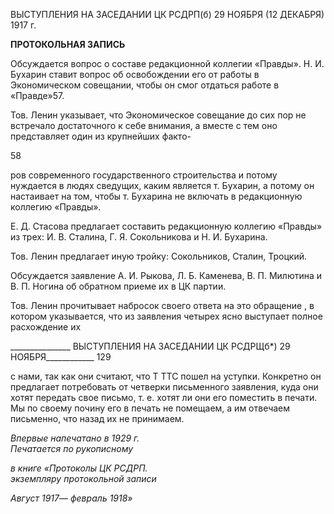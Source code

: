 ВЫСТУПЛЕНИЯ НА ЗАСЕДАНИИ ЦК РСДРП(б) 29 НОЯБРЯ (12 ДЕКАБРЯ) 1917 г.

**ПРОТОКОЛЬНАЯ ЗАПИСЬ**

Обсуждается вопрос о составе редакционной коллегии «Правды». Н. И. Бухарин ставит вопрос об ос­вобождении его от работы в Экономическом совещании, чтобы он смог отдаться работе в «Правде»57.

Тов. Ленин указывает, что Экономическое совещание до сих пор не встречало доста­точного к себе внимания, а вместе с тем оно представляет один из крупнейших факто-

58

ров современного государственного строительства и потому нуждается в людях све­дущих, каким является т. Бухарин, а потому он настаивает на том, чтобы т. Бухарина не включать в редакционную коллегию «Правды».

Е. Д. Стасова предлагает составить редакционную коллегию «Правды» из трех: И. В. Сталина, Г. Я. Сокольникова и Н. И. Бухарина.

Тов. Ленин предлагает иную тройку: Сокольников, Сталин, Троцкий.

Обсуждается заявление А. И. Рыкова, Л. Б. Каменева, В. П. Милютина и В. П. Ногина об обратном приеме их в ЦК партии.

Тов. Ленин прочитывает набросок своего ответа на это обращение , в котором ука­зывается, что из заявления четырех ясно выступает полное расхождение их

  

_______________ ВЫСТУПЛЕНИЯ НА ЗАСЕДАНИИ ЦК РСДРЩб*) 29 НОЯБРЯ____________ 129

с нами, так как они считают, что Τ TTC пошел на уступки. Конкретно он предлагает по­требовать от четверки письменного заявления, куда они хотят передать свое письмо, т. е. хотят ли они его поместить в печати. Мы по своему почину его в печать не поме­щаем, а им отвечаем письменно, что назад их не принимаем.

_Впервые напечатано в 1929 г.                                                          Печатается по рукописному_

_в книге «Протоколы ЦК РСДРП._                                                     _экземпляру протокольной записи_

_Август 1917_— _февраль 1918»_